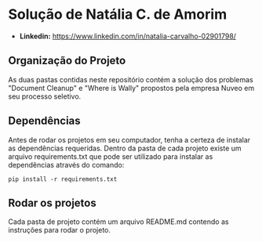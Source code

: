 # Solução de Natália C. de Amorim

- <b>Linkedin:</b> https://www.linkedin.com/in/natalia-carvalho-02901798/

## Organização do Projeto

As duas pastas contidas neste repositório contém a solução dos problemas "Document Cleanup" e "Where is Wally" propostos pela empresa Nuveo em seu processo seletivo.


## Dependências

Antes de rodar os projetos em seu computador, tenha a certeza de instalar as dependências requeridas. Dentro da pasta de cada projeto existe um arquivo requirements.txt que pode ser utilizado para instalar as dependências através do comando:

```
pip install -r requirements.txt
```


## Rodar os projetos

Cada pasta de projeto contém um arquivo README.md contendo as instruções para rodar o projeto.
